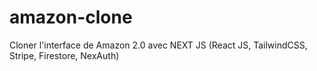 # amazon-clone
Cloner l'interface de Amazon 2.0 avec NEXT JS (React JS, TailwindCSS, Stripe, Firestore, NexAuth)
